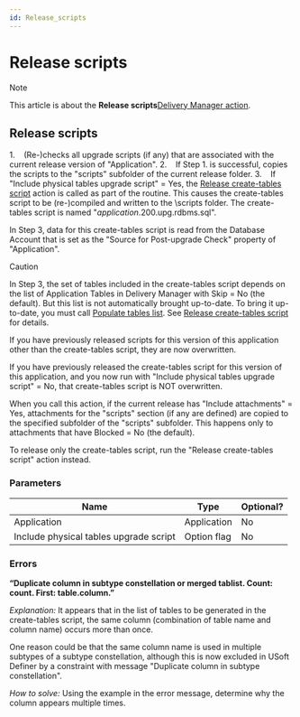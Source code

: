 ```yaml
---
id: Release_scripts
---
```


# Release scripts



> [!NOTE]
> This article is about the **Release scripts**[Delivery Manager action](/docs/Continuous_delivery/Delivery_Manager_actions_by_name).

## **Release scripts**

1.    (Re-)checks all upgrade scripts (if any) that are associated with the current release version of "Application".
2.    If Step 1. is successful, copies the scripts to the "scripts" subfolder of the current release folder.
3.    If "Include physical tables upgrade script" = Yes, the [Release create-tables script](/docs/Continuous_delivery/Delivery_Manager_actions_by_name/Release_createtables_script.md) action is called as part of the routine. This causes the create-tables script to be (re-)compiled and written to the \\scripts folder. The create-tables script is named "*application*.200.upg.rdbms.sql".

In Step 3, data for this create-tables script is read from the Database Account that is set as the "Source for Post-upgrade Check" property of "Application".

> [!CAUTION]
> In Step 3, the set of tables included in the create-tables script depends on the list of Application Tables in Delivery Manager with Skip = No (the default). But this list is not automatically brought up-to-date. To bring it up-to-date, you must call [Populate tables list](/docs/Continuous_delivery/Delivery_Manager_actions_by_name/Populate_tables_list.md). See [Release create-tables script](/docs/Continuous_delivery/Delivery_Manager_actions_by_name/Release_createtables_script.md) for details.

If you have previously released scripts for this version of this application other than the create-tables script, they are now overwritten.

If you have previously released the create-tables script for this version of this application, and you now run with "Include physical tables upgrade script" = No, that create-tables script is NOT overwritten.

When you call this action, if the current release has "Include attachments" = Yes, attachments for the "scripts" section (if any are defined) are copied to the specified subfolder of the "scripts" subfolder. This happens only to attachments that have Blocked = No (the default).

To release only the create-tables script, run the "Release create-tables script" action instead.

### Parameters

|**Name**|**Type**|**Optional?**|
|--------|--------|--------|
|Application|Application|No      |
|Include physical tables upgrade script|Option flag|No      |



### Errors

**“Duplicate column in subtype constellation or merged tablist. Count: count. First: table.column.”**

*Explanation:* It appears that in the list of tables to be generated in the create-tables script, the same column (combination of table name and column name) occurs more than once.

One reason could be that the same column name is used in multiple subtypes of a subtype constellation, although this is now excluded in USoft Definer by a constraint with message "Duplicate column in subtype constellation".

*How to solve:* Using the example in the error message, determine why the column appears multiple times.